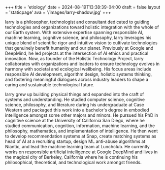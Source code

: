 +++
title = 'etiology'
date = 2024-08-19T13:38:39-04:00
draft = false
layout = 'staticpage'
ava = '/images/larry-shadow.jpg'
+++

larry is a philosopher, technologist and consultant dedicated to guiding technologies and organizations toward holistic integration with the whole of our Earth system. With extensive expertise spanning responsible AI, machine learning, cognitive science, and philosophy, larry leverages his unique blend of scientific rigor and intuitive vision to cultivate technologies that genuinely benefit humanity and our planet. Previously at Google and DeepMind, he led projects at the intersection of AI ethics and practical innovation. Now, as founder of the Holistic Technology Project, larry collaborates with organizations and leaders to ensure technology evolves in harmony with societal and ecological wellbeing. His focus areas include responsible AI development, algorithm design, holistic systems thinking, and fostering meaningful dialogues across industry leaders to shape a caring and sustainable technological future.

larry grew up building physical things and expanded into the craft of systems and understanding. He studied computer science, cognitive science, philosophy, and literature during his undergraduate at Case Western and packaged this work into a bachelor's degree in embodied intelligence amongst some other majors and minors. He pursued his PhD in cognitive science at the University of California San Diego, where he studied communication, cognition, information, machine learning, and the philosophy, mathematics, and implementation of intelligence. He then went to develop recommendation systems at Snap, create matching systems as head of AI at a recruiting startup, design ML anti-abuse algorithms at Niantic, and lead the machine learning team at Lunchclub. He currently works on responsible artificial intelligence at Google DeepMind and lives in the magical city of Berkeley, California where he is continuing his philosophical, theoretical, and technological work amongst friends.

